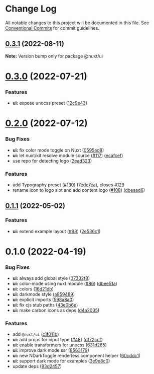# Change Log

All notable changes to this project will be documented in this file.
See [Conventional Commits](https://conventionalcommits.org) for commit guidelines.

## [0.3.1](https://github.com/nuxt/ui/compare/@nuxt/ui@0.3.0...@nuxt/ui@0.3.1) (2022-08-11)

**Note:** Version bump only for package @nuxt/ui





# [0.3.0](https://github.com/nuxt/ui/compare/@nuxt/ui@0.2.0...@nuxt/ui@0.3.0) (2022-07-21)


### Features

* **ui:** expose unocss preset ([12c9e43](https://github.com/nuxt/ui/commit/12c9e43ae05a567aafe9891130e369494b62aa96))





# [0.2.0](https://github.com/nuxt/ui/compare/@nuxt/ui@0.1.1...@nuxt/ui@0.2.0) (2022-07-12)


### Bug Fixes

* **ui:** fix color mode toggle on Nuxt ([0595ad8](https://github.com/nuxt/ui/commit/0595ad82139fdd3ae054e0ce358cb345448f7d98))
* **ui:** let nuxt/kit resolve module source ([#117](https://github.com/nuxt/ui/issues/117)) ([ecafcef](https://github.com/nuxt/ui/commit/ecafcef782f96fd6520cce048faee0b74404b4ce))
* use repo for detecting logo ([2ead323](https://github.com/nuxt/ui/commit/2ead3237aa1b8cd747aa23602f5c4cd25bf8a2f7))


### Features

* add Typography preset ([#130](https://github.com/nuxt/ui/issues/130)) ([7edc7ca](https://github.com/nuxt/ui/commit/7edc7ca536eb19d87047dcccf9089694bb21a5f8)), closes [#129](https://github.com/nuxt/ui/issues/129)
* rename icon to logo slot and add content logo ([#108](https://github.com/nuxt/ui/issues/108)) ([dbeaad6](https://github.com/nuxt/ui/commit/dbeaad6793ee08b8c41660165fac252e733fe5fc))





## [0.1.1](https://github.com/nuxt/ui/compare/@nuxt/ui@0.1.0...@nuxt/ui@0.1.1) (2022-05-02)


### Features

* **ui:** extend example layout ([#98](https://github.com/nuxt/ui/issues/98)) ([2e536c1](https://github.com/nuxt/ui/commit/2e536c164974282658b5f78a983fc30a123bfa7c))





# 0.1.0 (2022-04-19)


### Bug Fixes

* **ui:** always add global style ([37332f8](https://github.com/nuxt/ui/commit/37332f8669f02257740baec6e3131fdca6a589b9))
* **ui:** color-mode using nuxt module ([#86](https://github.com/nuxt/ui/issues/86)) ([dbee51a](https://github.com/nuxt/ui/commit/dbee51abe69b2924cba1e09b630235008d347789))
* **ui:** colors ([16d21db](https://github.com/nuxt/ui/commit/16d21dbfb7fc30b7b429f2d52bf71425c0e0dcf5))
* **ui:** darkmode style ([a859489](https://github.com/nuxt/ui/commit/a859489036be3a9783733cb31d8609e60dd30928))
* **ui:** explicit imports ([598a8a0](https://github.com/nuxt/ui/commit/598a8a0f7f0faa341d2cb391b74aa040c3430b55))
* **ui:** fix cjs stub paths ([43e0b6e](https://github.com/nuxt/ui/commit/43e0b6e411d256314d879ba14706987968a1d62a))
* **ui:** make carbon icons as deps ([d4a2035](https://github.com/nuxt/ui/commit/d4a203552513abedd60ed4d3e53b297268bf0872))


### Features

* add `@nuxt/ui` ([c1f011b](https://github.com/nuxt/ui/commit/c1f011bebba38e28f5c38cbf69efaeb5f8d766b1))
* **ui:** add props for input type ([#48](https://github.com/nuxt/ui/issues/48)) ([df72ccf](https://github.com/nuxt/ui/commit/df72ccf626d72833ad4ec960956f2d2e662d6173))
* **ui:** enable transformers for unocss ([631d265](https://github.com/nuxt/ui/commit/631d2655f0469286fd17b6ea39dbb0650571b156))
* **ui:** improve dark mode ssr ([8563179](https://github.com/nuxt/ui/commit/8563179107677c7ebad5553c1d76bd6a6c38113f))
* **ui:** new NDarkToggle renderless component helper ([60cddc1](https://github.com/nuxt/ui/commit/60cddc15e1e68dcbb773f94c114194603d936280))
* **ui:** support dark mode for examples ([3e9e8c0](https://github.com/nuxt/ui/commit/3e9e8c056697b1874004064391f8b8267aa59d9b))
* update deps ([83d2457](https://github.com/nuxt/ui/commit/83d245724d7148d5e5469a36ffa86f1d85282e2e))
